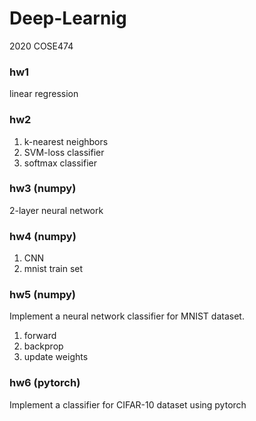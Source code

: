 # Deep-Learnig
2020 COSE474   

### hw1  
linear regression

### hw2
1. k-nearest neighbors   
2. SVM-loss classifier    
3. softmax classifier

### hw3 (numpy)
2-layer neural network

### hw4 (numpy)
1. CNN
2. mnist train set

### hw5 (numpy)
Implement a neural network classifier for MNIST dataset.
1. forward
2. backprop
3. update weights 

### hw6 (pytorch)
Implement a classifier for CIFAR-10 dataset using pytorch
